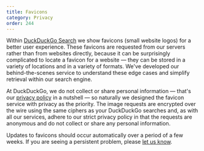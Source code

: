 ```yaml
---
title: Favicons
category: Privacy
order: 244
---
```


<p>
    Within <a href="https://duckduckgo.com">DuckDuckGo Search</a> we show favicons (small website logos) for a better user experience. These favicons are requested from our servers rather than from websites directly, because it can be surprisingly complicated to locate a favicon for a website — they can be stored in a variety of locations and in a variety of formats. We've developed our behind-the-scenes service to understand these edge cases and simplify retrieval within our search engine.
</p>

<p>
    At DuckDuckGo, we do not collect or share personal information — that's our <a href="https://duckduckgo.com/privacy">privacy policy</a> in a nutshell — so naturally we designed the favicon service with privacy as the priority. The image requests are encrypted over the wire using the same ciphers as your DuckDuckGo searches and, as with all our services, adhere to our strict privacy policy in that the requests are anonymous and do not collect or share any personal information.
</p>

<p>
     Updates to favicons should occur automatically over a period of a few weeks. If you are seeing a persistent problem, please <a href="https://help.duckduckgo.com/duckduckgo-help-pages/company/contact-us/">let us know</a>.
</p>
